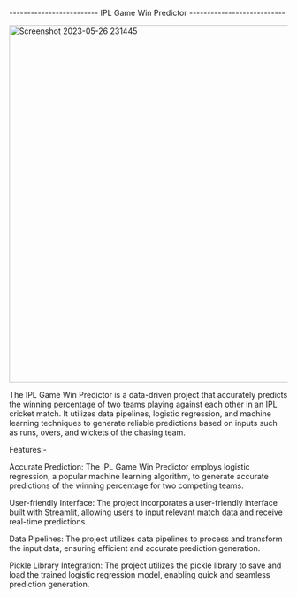 ------------------------- IPL Game Win Predictor ---------------------------


<img width="645" alt="Screenshot 2023-05-26 231445" src="https://github.com/NareshVaishnav/IPL-game-prediction-model/assets/104693264/bd8f96cd-01df-474c-b60d-f52873603834">



The IPL Game Win Predictor is a data-driven project that accurately predicts the winning percentage of two teams playing against 
each other in an IPL cricket match. It utilizes data pipelines, logistic regression, and machine learning techniques to generate 
reliable predictions based on inputs such as runs, overs, and wickets of the chasing team.

Features:-

Accurate Prediction: The IPL Game Win Predictor employs logistic regression, a popular machine learning algorithm, to generate 
accurate predictions of the winning percentage for two competing teams.

User-friendly Interface: The project incorporates a user-friendly interface built with Streamlit, allowing users to input relevant
match data and receive real-time predictions.

Data Pipelines: The project utilizes data pipelines to process and transform the input data, ensuring efficient and accurate 
prediction generation.

Pickle Library Integration: The project utilizes the pickle library to save and load the trained logistic regression model, 
enabling quick and seamless prediction generation.
